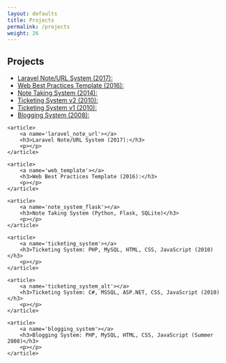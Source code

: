 ```yaml
---
layout: defaults
title: Projects
permalink: /projects
weight: 26
---
```

<section class='content'>
<h2>Projects</h2>
    <article>
        <p>
        <ul>
            <li><a href='#laravel_note_url'>Laravel Note/URL System (2017):</a></li>
            <li><a href='#web_template'>Web Best Practices Template (2016):</a></li>
            <li><a href='#note_system_flask'>Note Taking System (2014):</a></li>
            <li><a href='#ticketing_system_alt'>Ticketing System v2 (2010):</a></li>
            <li><a href='#ticketing_system'>Ticketing System v1 (2010):</a></li>
            <li><a href='blogging_system'>Blogging System (2008):</a></li>
        </ul>
        </p>
    </article>

    <article>
        <a name='laravel_note_url'></a>
        <h3>Laravel Note/URL System (2017):</h3>
        <p></p>
    </article>

    <article>
        <a name='web_template'></a>
        <h3>Web Best Practices Template (2016):</h3>
        <p></p>
    </article>

    <article>
        <a name='note_system_flask'></a>
        <h3>Note Taking System (Python, Flask, SQLite)</h3>
        <p></p>
    </article>

    <article>
        <a name='ticketing_system'></a>
        <h3>Ticketing System: PHP, MySQL, HTML, CSS, JavaScript (2010)</h3>
        <p></p>
    </article>

    <article>
        <a name='ticketing_system_alt'></a>
        <h3>Ticketing System: C#, MSSQL, ASP.NET, CSS, JavaScript (2010)</h3>
        <p></p>
    </article>

    <article>
        <a name='blogging_system'></a>
        <h3>Blogging System: PHP, MySQL, HTML, CSS, JavaScript (Summer 2008)</h3>
        <p></p>
    </article>

</section>
